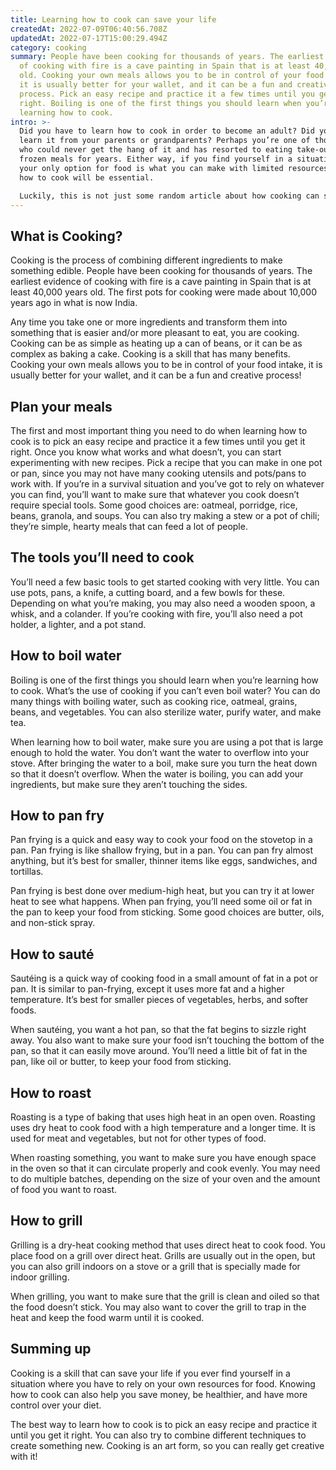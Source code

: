 ```yaml
---
title: Learning how to cook can save your life
createdAt: 2022-07-09T06:40:56.708Z
updatedAt: 2022-07-17T15:00:29.494Z
category: cooking
summary: People have been cooking for thousands of years. The earliest evidence
  of cooking with fire is a cave painting in Spain that is at least 40,000 years
  old. Cooking your own meals allows you to be in control of your food intake,
  it is usually better for your wallet, and it can be a fun and creative
  process. Pick an easy recipe and practice it a few times until you get it
  right. Boiling is one of the first things you should learn when you’re
  learning how to cook.
intro: >-
  Did you have to learn how to cook in order to become an adult? Did you
  learn it from your parents or grandparents? Perhaps you’re one of those people
  who could never get the hang of it and has resorted to eating take-out or
  frozen meals for years. Either way, if you find yourself in a situation where
  your only option for food is what you can make with limited resources, knowing
  how to cook will be essential. 

  Luckily, this is not just some random article about how cooking can save your life someday. This article will actually teach you how to cook! Cooking is not as difficult as many people think. Anyone can do it; you just need a little guidance at first until you get the hang of it. In fact, once you read through this article and practice the techniques a few times, you’ll probably be able to cook like a pro in no time. So let’s get started!
---
```


## What is Cooking?

Cooking is the process of combining different ingredients to make something edible. People have been cooking for thousands of years. The earliest evidence of cooking with fire is a cave painting in Spain that is at least 40,000 years old. The first pots for cooking were made about 10,000 years ago in what is now India.

Any time you take one or more ingredients and transform them into something that is easier and/or more pleasant to eat, you are cooking. Cooking can be as simple as heating up a can of beans, or it can be as complex as baking a cake. Cooking is a skill that has many benefits. Cooking your own meals allows you to be in control of your food intake, it is usually better for your wallet, and it can be a fun and creative process!

## Plan your meals

The first and most important thing you need to do when learning how to cook is to pick an easy recipe and practice it a few times until you get it right. Once you know what works and what doesn’t, you can start experimenting with new recipes. Pick a recipe that you can make in one pot or pan, since you may not have many cooking utensils and pots/pans to work with.
If you’re in a survival situation and you’ve got to rely on whatever you can find, you’ll want to make sure that whatever you cook doesn’t require special tools. Some good choices are: oatmeal, porridge, rice, beans, granola, and soups. You can also try making a stew or a pot of chili; they’re simple, hearty meals that can feed a lot of people.

## The tools you’ll need to cook

You’ll need a few basic tools to get started cooking with very little. You can use pots, pans, a knife, a cutting board, and a few bowls for these.
Depending on what you’re making, you may also need a wooden spoon, a whisk, and a colander. If you’re cooking with fire, you’ll also need a pot holder, a lighter, and a pot stand.

## How to boil water

Boiling is one of the first things you should learn when you’re learning how to cook. What’s the use of cooking if you can’t even boil water? You can do many things with boiling water, such as cooking rice, oatmeal, grains, beans, and vegetables. You can also sterilize water, purify water, and make tea.

When learning how to boil water, make sure you are using a pot that is large enough to hold the water. You don’t want the water to overflow into your stove. After bringing the water to a boil, make sure you turn the heat down so that it doesn’t overflow. When the water is boiling, you can add your ingredients, but make sure they aren’t touching the sides.

## How to pan fry

Pan frying is a quick and easy way to cook your food on the stovetop in a pan. Pan frying is like shallow frying, but in a pan. You can pan fry almost anything, but it’s best for smaller, thinner items like eggs, sandwiches, and tortillas. 

Pan frying is best done over medium-high heat, but you can try it at lower heat to see what happens. When pan frying, you’ll need some oil or fat in the pan to keep your food from sticking. Some good choices are butter, oils, and non-stick spray.

## How to sauté

Sautéing is a quick way of cooking food in a small amount of fat in a pot or pan. It is similar to pan-frying, except it uses more fat and a higher temperature. It’s best for smaller pieces of vegetables, herbs, and softer foods.

When sautéing, you want a hot pan, so that the fat begins to sizzle right away. You also want to make sure your food isn’t touching the bottom of the pan, so that it can easily move around. You’ll need a little bit of fat in the pan, like oil or butter, to keep your food from sticking.

## How to roast

Roasting is a type of baking that uses high heat in an open oven. Roasting uses dry heat to cook food with a high temperature and a longer time. It is used for meat and vegetables, but not for other types of food.

When roasting something, you want to make sure you have enough space in the oven so that it can circulate properly and cook evenly. You may need to do multiple batches, depending on the size of your oven and the amount of food you want to roast.

## How to grill

Grilling is a dry-heat cooking method that uses direct heat to cook food. You place food on a grill over direct heat. Grills are usually out in the open, but you can also grill indoors on a stove or a grill that is specially made for indoor grilling.

When grilling, you want to make sure that the grill is clean and oiled so that the food doesn’t stick. You may also want to cover the grill to trap in the heat and keep the food warm until it is cooked.

## Summing up

Cooking is a skill that can save your life if you ever find yourself in a situation where you have to rely on your own resources for food. Knowing how to cook can also help you save money, be healthier, and have more control over your diet.

The best way to learn how to cook is to pick an easy recipe and practice it until you get it right. You can also try to combine different techniques to create something new. Cooking is an art form, so you can really get creative with it!

